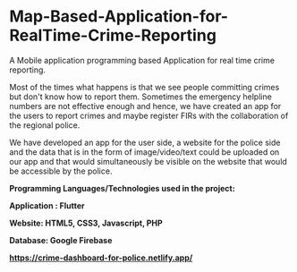 # Map-Based-Application-for-RealTime-Crime-Reporting

A Mobile application programming based Application for real time crime reporting. 

Most of the times what happens is that we see people committing crimes but don't know how to report them. Sometimes the emergency helpline numbers are not effective enough and hence, we have created an app for the users to report crimes and maybe register FIRs with the collaboration of the regional police. 

We have developed an app for the user side, a website for the police side and the data that is in the form of image/video/text could be uploaded on our app and that would simultaneously be visible on the website that would be accessible by the police.

<b>Programming Languages/Technologies used in the project: 

Application : Flutter

Website: HTML5, CSS3, Javascript, PHP

Database: Google Firebase<b>

https://crime-dashboard-for-police.netlify.app/

